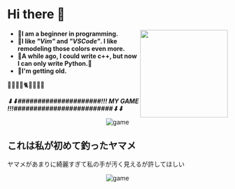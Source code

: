# Hi there 👋
<img src="https://user-images.githubusercontent.com/79183057/125552471-282a0e96-f0f1-4637-adf8-8000d27c4716.png" align="right"
     width="200" height="200">

- **🌴I am a beginner in programming.**
- **🐇I like *"Vim"* and *"VSCode"*. I like remodeling those colors even more.**
- **👾A while ago, I could write c++, but now I can only write Python.👾**
- **🐸I'm getting old.**

🐶🦧🦮🐺🐈🐄🦙🐐🐑

***⬇⬇#####################!!!  MY GAME  !!!#########################⬇⬇***
<div align="center">
<img src="https://user-images.githubusercontent.com/79183057/125556094-91f6217a-ff90-4a96-bbf2-9d91e1a07d34.gif" alt="game" title="game">
</div>

## これは私が初めて釣ったヤマメ
ヤマメがあまりに綺麗すぎて私の手が汚く見えるが許してほしい
<div align="center">
<img src="https://user-images.githubusercontent.com/79183057/126122940-e2de4131-d4b8-4762-a9ca-8fc02f074f87.jpg" alt="game" title="game">
</div>
